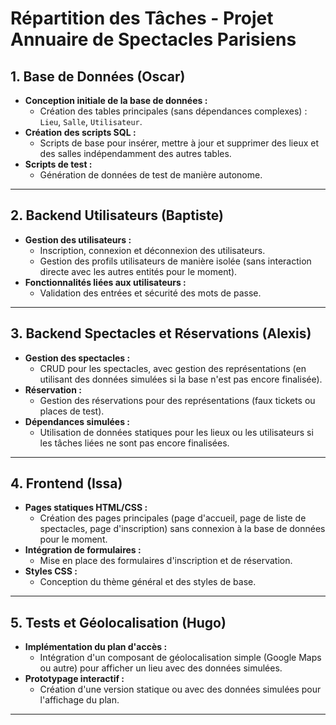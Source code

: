 # Répartition des Tâches - Projet Annuaire de Spectacles Parisiens

## 1. Base de Données (Oscar)
- **Conception initiale de la base de données :**
  - Création des tables principales (sans dépendances complexes) : `Lieu`, `Salle`, `Utilisateur`.
- **Création des scripts SQL :**
  - Scripts de base pour insérer, mettre à jour et supprimer des lieux et des salles indépendamment des autres tables.
- **Scripts de test :**
  - Génération de données de test de manière autonome.

---

## 2. Backend Utilisateurs (Baptiste)
- **Gestion des utilisateurs :**
  - Inscription, connexion et déconnexion des utilisateurs.
  - Gestion des profils utilisateurs de manière isolée (sans interaction directe avec les autres entités pour le moment).
- **Fonctionnalités liées aux utilisateurs :**
  - Validation des entrées et sécurité des mots de passe.

---

## 3. Backend Spectacles et Réservations (Alexis)
- **Gestion des spectacles :**
  - CRUD pour les spectacles, avec gestion des représentations (en utilisant des données simulées si la base n'est pas encore finalisée).
- **Réservation :**
  - Gestion des réservations pour des représentations (faux tickets ou places de test).
- **Dépendances simulées :**
  - Utilisation de données statiques pour les lieux ou les utilisateurs si les tâches liées ne sont pas encore finalisées.

---

## 4. Frontend (Issa)
- **Pages statiques HTML/CSS :**
  - Création des pages principales (page d'accueil, page de liste de spectacles, page d'inscription) sans connexion à la base de données pour le moment.
- **Intégration de formulaires :**
  - Mise en place des formulaires d'inscription et de réservation.
- **Styles CSS :**
  - Conception du thème général et des styles de base.

---

## 5. Tests et Géolocalisation (Hugo)
- **Implémentation du plan d'accès :**
  - Intégration d'un composant de géolocalisation simple (Google Maps ou autre) pour afficher un lieu avec des données simulées.
- **Prototypage interactif :**
  - Création d'une version statique ou avec des données simulées pour l'affichage du plan.

---
